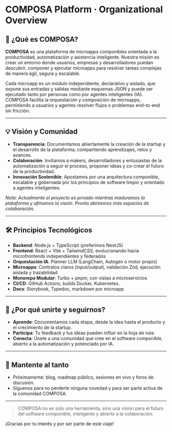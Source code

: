 # COMPOSA Platform · Organizational Overview

## 🚀 ¿Qué es COMPOSA?

**COMPOSA** es una plataforma de microapps componibles orientada a la productividad, automatización y asistencia inteligente. Nuestra misión es crear un entorno donde usuarios, empresas y desarrolladores puedan descubrir, componer y ejecutar microapps para resolver tareas complejas de manera ágil, segura y escalable.

Cada microapp es un módulo independiente, declarativo y aislado, que expone sus entradas y salidas mediante esquemas JSON y puede ser ejecutado tanto por personas como por agentes inteligentes (IA). COMPOSA facilita la orquestación y composición de microapps, permitiendo a usuarios y agentes resolver flujos o problemas end-to-end sin fricción.

---

## 💡 Visión y Comunidad

- **Transparencia**: Documentamos abiertamente la creación de la startup y el desarrollo de la plataforma, compartiendo aprendizajes, retos y avances.
- **Colaboración**: Invitamos a makers, desarrolladores y entusiastas de la automatización a seguir el proceso, proponer ideas y co-crear el futuro de la productividad.
- **Innovación Sostenible**: Apostamos por una arquitectura componible, escalable y gobernada por los principios de software limpio y orientado a agentes inteligentes.

*Nota: Actualmente el proyecto es privado mientras maduramos la plataforma y afinamos la visión. Pronto abriremos más espacios de colaboración.*

---

## 🛠️ Principios Tecnológicos

- **Backend**: Node.js + TypeScript (preferimos NestJS)
- **Frontend**: React + Vite + TailwindCSS, evolucionando hacia microfrontends independientes y federados
- **Orquestación IA**: Planner LLM (LangChain, Autogen o motor propio)
- **Microapps**: Contratos claros (input/output), validación Zod, ejecución aislada y trazabilidad
- **Monorepo Modular**: Turbo + pnpm, con vistas a microservicios
- **CI/CD**: GitHub Actions, builds Docker, Kubernetes.
- **Docs**: Storybook, Typedoc, markdown por microapp

---

## 🌱 ¿Por qué unirte y seguirnos?

- **Aprende**: Documentamos cada etapa, desde la idea hasta el producto y el crecimiento de la startup.
- **Participa**: Tu feedback y tus ideas pueden influir en la hoja de ruta.
- **Conecta**: Únete a una comunidad que cree en el software componible, abierto a la automatización y potenciado por IA.

---

## 📣 Mantente al tanto

- Próximamente: blog, roadmap público, sesiones en vivo y foros de discusión.
- Síguenos para no perderte ninguna novedad y para ser parte activa de la comunidad COMPOSA.

---

> COMPOSA no es solo una herramienta, sino una visión para el futuro del software componible, inteligente y abierto a la colaboración.

¡Gracias por tu interés y por ser parte de este viaje!

